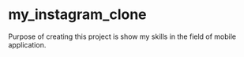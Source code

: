 # my_instagram_clone
Purpose of creating this project is show my skills in the field of mobile application.
